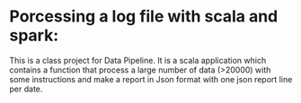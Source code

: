 # Porcessing a log file with scala and spark:
This is a class project for Data Pipeline. 
It is a scala application which contains a function that process a large number of data (>20000) with some instructions and make a report in Json format with one json report line per date. 

